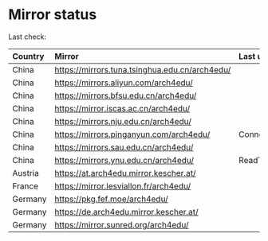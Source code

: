 <script src="./time.js"></script>
# Mirror status
Last check: <script type="text/javascript">localize(1678508586.3168511);</script>

|Country|Mirror|Last update|
|:------|:-----|:----------|
|China|https://mirrors.tuna.tsinghua.edu.cn/arch4edu/|<script type="text/javascript">localize(1678473119);</script>|
|China|https://mirrors.aliyun.com/arch4edu/|<script type="text/javascript">localize(1678473119);</script>|
|China|https://mirrors.bfsu.edu.cn/arch4edu/|<script type="text/javascript">localize(1678473119);</script>|
|China|https://mirror.iscas.ac.cn/arch4edu/|<script type="text/javascript">localize(1678473119);</script>|
|China|https://mirrors.nju.edu.cn/arch4edu/|<script type="text/javascript">localize(1678430487);</script>|
|China|https://mirrors.pinganyun.com/arch4edu/|ConnectionError|
|China|https://mirrors.sau.edu.cn/arch4edu/|<script type="text/javascript">localize(1673850842);</script>|
|China|https://mirrors.ynu.edu.cn/arch4edu/|ReadTimeout|
|Austria|https://at.arch4edu.mirror.kescher.at/|<script type="text/javascript">localize(1678473119);</script>|
|France|https://mirror.lesviallon.fr/arch4edu/|<script type="text/javascript">localize(1678473119);</script>|
|Germany|https://pkg.fef.moe/arch4edu/|<script type="text/javascript">localize(1678473119);</script>|
|Germany|https://de.arch4edu.mirror.kescher.at/|<script type="text/javascript">localize(1678473119);</script>|
|Germany|https://mirror.sunred.org/arch4edu/|<script type="text/javascript">localize(1678473119);</script>|

<script src="./tablefilter/tablefilter.js"></script>
<script src="./table.js"></script>